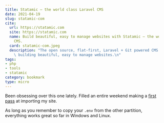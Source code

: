 ```yaml
---
title: Statamic — the world class Laravel CMS
date: 2021-04-19
slug: statamic-com
cite:
  url: https://statamic.com
  site: https://statamic.com
  name: Build beautiful, easy to manage websites with Statamic – the world class Laravel
    CMS.
  card: statamic-com.jpeg
  description: "The open source, flat-first, Laravel + Git powered CMS designed for\
    \ building beautiful, easy to manage websites.\n"
tags:
- php
- tools
- statamic
category: bookmark
type: micro
---
```

[first pass]: /tags/statamic

Been obsessing over this one lately.
Filled an entire weekend making a [first pass][] at importing my site.

As long as you remember to copy your `.env` from the other partition,
everything works great so far in Windows and Linux.